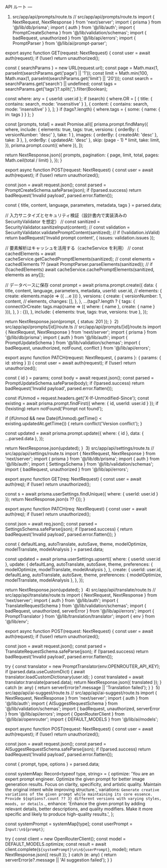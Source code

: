 ﻿ API ルート —
1) src/app/api/prompts/route.ts
// src/app/api/prompts/route.ts
import { NextRequest, NextResponse } from 'next/server';
import { prisma } from '@/lib/db/prisma';
import { auth } from '@/lib/auth';
import { PromptCreateSchema } from '@/lib/validation/schemas';
import { badRequest, unauthorized } from '@/lib/api/errors';
import { PromptParser } from '@/lib/ai/prompt-parser';

export async function GET(request: NextRequest) {
  const user = await auth(request);
  if (!user) return unauthorized();

  const { searchParams } = new URL(request.url);
  const page = Math.max(1, parseInt(searchParams.get('page') || '1'));
  const limit = Math.min(100, Math.max(1, parseInt(searchParams.get('limit') || '20')));
  const search = searchParams.get('search') || undefined;
  const tags = searchParams.get('tags')?.split(',').filter(Boolean);

  const where: any = { userId: user.id };
  if (search) {
    where.OR = [
      { title: { contains: search, mode: 'insensitive' } },
      { content: { contains: search, mode: 'insensitive' } },
    ];
  }
  if (tags?.length) {
    where.tags = { some: { name: { in: tags } } };
  }

  const [prompts, total] = await Promise.all([
    prisma.prompt.findMany({
      where,
      include: {
        elements: true,
        tags: true,
        versions: { orderBy: { versionNumber: 'desc' }, take: 1 },
        images: { orderBy: { createdAt: 'desc' }, take: 3 },
      },
      orderBy: { updatedAt: 'desc' },
      skip: (page - 1) * limit,
      take: limit,
    }),
    prisma.prompt.count({ where }),
  ]);

  return NextResponse.json({
    prompts,
    pagination: { page, limit, total, pages: Math.ceil(total / limit) },
  });
}

export async function POST(request: NextRequest) {
  const user = await auth(request);
  if (!user) return unauthorized();

  const json = await request.json();
  const parsed = PromptCreateSchema.safeParse(json);
  if (!parsed.success) return badRequest('Invalid payload', parsed.error.flatten());

  const { title, content, language, parameters, metadata, tags } = parsed.data;

  // 入力サニタイズとセキュリティ検証（設計書内で実装済みの SecurityValidator を想定）
  // const sanitized = SecurityValidator.sanitizeInput(content);
  // const validation = SecurityValidator.validatePromptContent(sanitized);
  // if (!validation.isValid) return badRequest('Invalid prompt content', { issues: validation.issues });

  // 要素解析はキャッシュを活用する（cacheService を利用）
  // const cachedElements = await cacheService.getCachedPromptElements(sanitized);
  // const elements = cachedElements ?? (await PromptParser.parseElements(sanitized));
  // if (!cachedElements) await cacheService.cachePromptElements(sanitized, elements as any[]);

  // データベースに保存
  const prompt = await prisma.prompt.create({
    data: {
      title,
      content,
      language,
      parameters,
      metadata,
      userId: user.id,
      // elements: { create: elements.map(e => ({ ...e })) },
      versions: {
        create: {
          versionNumber: 1,
          content,
          // elements,
          changes: [],
        },
      },
      ...(tags?.length
        ? {
            tags: {
              connectOrCreate: tags.map(name => ({ where: { name }, create: { name } })),
            },
          }
        : {}),
    },
    include: { elements: true, tags: true, versions: true },
  });

  return NextResponse.json(prompt, { status: 201 });
}
​
2) src/app/api/prompts/[id]/route.ts
// src/app/api/prompts/[id]/route.ts
import { NextRequest, NextResponse } from 'next/server';
import { prisma } from '@/lib/db/prisma';
import { auth } from '@/lib/auth';
import { PromptUpdateSchema } from '@/lib/validation/schemas';
import { badRequest, unauthorized, notFound, conflict } from '@/lib/api/errors';

export async function PATCH(request: NextRequest, { params }: { params: { id: string } }) {
  const user = await auth(request);
  if (!user) return unauthorized();

  const { id } = params;
  const body = await request.json();
  const parsed = PromptUpdateSchema.safeParse(body);
  if (!parsed.success) return badRequest('Invalid payload', parsed.error.flatten());

  const ifUnmod = request.headers.get('X-If-Unmodified-Since');
  const existing = await prisma.prompt.findFirst({ where: { id, userId: user.id } });
  if (!existing) return notFound('Prompt not found');

  if (ifUnmod && new Date(ifUnmod).getTime() < existing.updatedAt.getTime()) {
    return conflict('Version conflict');
  }

  const updated = await prisma.prompt.update({
    where: { id },
    data: { ...parsed.data },
  });

  return NextResponse.json(updated);
}
​
3) src/app/api/settings/route.ts
// src/app/api/settings/route.ts
import { NextRequest, NextResponse } from 'next/server';
import { prisma } from '@/lib/db/prisma';
import { auth } from '@/lib/auth';
import { SettingsSchema } from '@/lib/validation/schemas';
import { badRequest, unauthorized } from '@/lib/api/errors';

export async function GET(req: NextRequest) {
  const user = await auth(req);
  if (!user) return unauthorized();

  const s = await prisma.userSettings.findUnique({ where: { userId: user.id } });
  return NextResponse.json(s ?? {});
}

export async function PATCH(req: NextRequest) {
  const user = await auth(req);
  if (!user) return unauthorized();

  const json = await req.json();
  const parsed = SettingsSchema.safeParse(json);
  if (!parsed.success) {
    return badRequest('Invalid payload', parsed.error.flatten());
  }

  const { defaultLang, autoTranslate, autoSave, theme, modelOptimize, modelTranslate, modelAnalysis } = parsed.data;

  const updated = await prisma.userSettings.upsert({
    where: { userId: user.id },
    update: {
      defaultLang,
      autoTranslate,
      autoSave,
      theme,
      preferences: { modelOptimize, modelTranslate, modelAnalysis },
    },
    create: {
      userId: user.id,
      defaultLang,
      autoTranslate,
      autoSave,
      theme,
      preferences: { modelOptimize, modelTranslate, modelAnalysis },
    },
  });

  return NextResponse.json(updated);
}
​
4) src/app/api/translate/route.ts
// src/app/api/translate/route.ts
import { NextRequest, NextResponse } from 'next/server';
import { auth } from '@/lib/auth';
import { TranslateRequestSchema } from '@/lib/validation/schemas';
import { badRequest, unauthorized, serverError } from '@/lib/api/errors';
import { PromptTranslator } from '@/lib/translation/translator';
import { env } from '@/lib/env';

export async function POST(request: NextRequest) {
  const user = await auth(request);
  if (!user) return unauthorized();

  const json = await request.json();
  const parsed = TranslateRequestSchema.safeParse(json);
  if (!parsed.success) return badRequest('Invalid payload', parsed.error.flatten());

  try {
    const translator = new PromptTranslator(env.OPENROUTER_API_KEY);
    if (parsed.data.useCustomDict) {
      await translator.loadCustomDictionary(user.id);
    }
    const translated = await translator.translate(parsed.data);
    return NextResponse.json({ translated });
  } catch (e: any) {
    return serverError(e?.message || 'Translation failed');
  }
}
​
5) src/app/api/ai-suggest/route.ts
// src/app/api/ai-suggest/route.ts
import { NextRequest, NextResponse } from 'next/server';
import { auth } from '@/lib/auth';
import { AISuggestRequestSchema } from '@/lib/validation/schemas';
import { badRequest, unauthorized, serverError } from '@/lib/api/errors';
import { OpenRouterClient } from '@/lib/ai/openrouter';
import { DEFAULT_MODELS } from '@/lib/ai/models';

export async function POST(request: NextRequest) {
  const user = await auth(request);
  if (!user) return unauthorized();

  const json = await request.json();
  const parsed = AISuggestRequestSchema.safeParse(json);
  if (!parsed.success) return badRequest('Invalid payload', parsed.error.flatten());

  const { prompt, type, options } = parsed.data;

  const systemMap: Record<typeof type, string> = {
    optimize:
      'You are an expert prompt engineer. Optimize the given prompt for better image generation results. Focus on clarity, specificity, and artistic quality. Maintain the original intent while improving structure.',
    variations:
      `Generate creative variations of the given prompt while maintaining its core essence. Provide ${options?.count ?? 3} different versions with varying styles, moods, or details.`,
    enhance:
      'Enhance the given prompt by adding relevant details, better descriptions, and quality modifiers. Make it more specific and likely to produce high-quality results.',
  };

  const systemPrompt = systemMap[type];
  const userPrompt = `Input:\n${prompt}`;

  try {
    const client = new OpenRouterClient();
    const model = DEFAULT_MODELS.optimize;
    const result = await client.complete(`${systemPrompt}\n\n${userPrompt}`, model);
    return NextResponse.json({ result });
  } catch (e: any) {
    return serverError(e?.message || 'AI suggestion failed');
  }
}